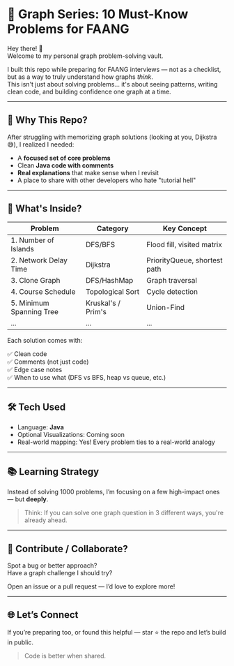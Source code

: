 # 🚀 Graph Series: 10 Must-Know Problems for FAANG

Hey there! 👋  
Welcome to my personal graph problem-solving vault.

I built this repo while preparing for FAANG interviews — not as a checklist, but as a way to truly understand how graphs *think*.  
This isn't just about solving problems... it's about seeing patterns, writing clean code, and building confidence one graph at a time.

---

## 📌 Why This Repo?

After struggling with memorizing graph solutions (looking at you, Dijkstra 😅), I realized I needed:

- A **focused set of core problems**
- Clean **Java code with comments**
- **Real explanations** that make sense when I revisit
- A place to share with other developers who hate "tutorial hell"

---

## 🧠 What's Inside?

| Problem | Category | Key Concept |
|--------|----------|-------------|
| 1. Number of Islands | DFS/BFS | Flood fill, visited matrix |
| 2. Network Delay Time | Dijkstra | PriorityQueue, shortest path |
| 3. Clone Graph | DFS/HashMap | Graph traversal |
| 4. Course Schedule | Topological Sort | Cycle detection |
| 5. Minimum Spanning Tree | Kruskal's / Prim's | Union-Find |
| ... | ... | ... |

Each solution comes with:

✅ Clean code  
✅ Comments (not just code)  
✅ Edge case notes  
✅ When to use what (DFS vs BFS, heap vs queue, etc.)

---

## 🛠 Tech Used

- Language: **Java**
- Optional Visualizations: Coming soon
- Real-world mapping: Yes! Every problem ties to a real-world analogy

---

## 📚 Learning Strategy

Instead of solving 1000 problems, I’m focusing on a few high-impact ones — but **deeply**.

> Think: If you can solve one graph question in 3 different ways, you're already ahead.

---

## 🤝 Contribute / Collaborate?

Spot a bug or better approach?  
Have a graph challenge I should try?

Open an issue or a pull request — I’d love to explore more!

---

## 🌐 Let’s Connect

If you’re preparing too, or found this helpful — star ⭐ the repo and let’s build in public.

> Code is better when shared.

